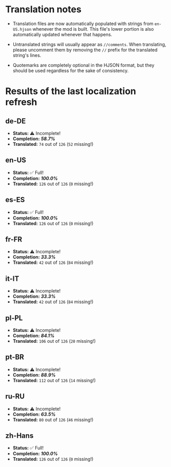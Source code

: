 # Translation notes
- Translation files are now automatically populated with strings from `en-US.hjson` whenever the mod is built. This file's lower portion is also automatically updated whenever that happens.

- Untranslated strings will usually appear as `//comments`. When translating, please uncomment them by removing the `//` prefix for the translated string's lines.

- Quotemarks are completely optional in the HJSON format, but they should be used regardless for the sake of consistency.

# Results of the last localization refresh

## de-DE
- **Status:** ⚠️ Incomplete!
- **Completion:** ***58.7%***
- **Translated:** `74` out of `126` (`52` missing!)

## en-US
- **Status:** ✅ Full!
- **Completion:** ***100.0%***
- **Translated:** `126` out of `126` (`0` missing!)

## es-ES
- **Status:** ✅ Full!
- **Completion:** ***100.0%***
- **Translated:** `126` out of `126` (`0` missing!)

## fr-FR
- **Status:** ⚠️ Incomplete!
- **Completion:** ***33.3%***
- **Translated:** `42` out of `126` (`84` missing!)

## it-IT
- **Status:** ⚠️ Incomplete!
- **Completion:** ***33.3%***
- **Translated:** `42` out of `126` (`84` missing!)

## pl-PL
- **Status:** ⚠️ Incomplete!
- **Completion:** ***84.1%***
- **Translated:** `106` out of `126` (`20` missing!)

## pt-BR
- **Status:** ⚠️ Incomplete!
- **Completion:** ***88.9%***
- **Translated:** `112` out of `126` (`14` missing!)

## ru-RU
- **Status:** ⚠️ Incomplete!
- **Completion:** ***63.5%***
- **Translated:** `80` out of `126` (`46` missing!)

## zh-Hans
- **Status:** ✅ Full!
- **Completion:** ***100.0%***
- **Translated:** `126` out of `126` (`0` missing!)

